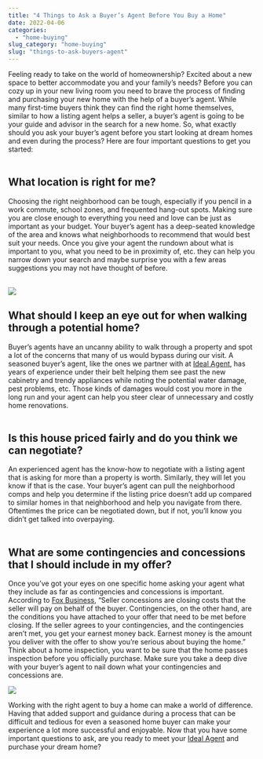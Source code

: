 ```yaml
---
title: "4 Things to Ask a Buyer’s Agent Before You Buy a Home"
date: 2022-04-06
categories: 
  - "home-buying"
slug_category: "home-buying"
slug: "things-to-ask-buyers-agent"
---
```


Feeling ready to take on the world of homeownership? Excited about a new space to better accommodate you and your family’s needs? Before you can cozy up in your new living room you need to brave the process of finding and purchasing your new home with the help of a buyer’s agent. While many first-time buyers think they can find the right home themselves, similar to how a listing agent helps a seller, a buyer’s agent is going to be your guide and advisor in the search for a new home. So, what exactly should you ask your buyer’s agent before you start looking at dream homes and even during the process? Here are four important questions to get you started:    
 

## What location is right for me?  

Choosing the right neighborhood can be tough, especially if you pencil in a work commute, school zones, and frequented hang-out spots. Making sure you are close enough to everything you need and love can be just as important as your budget. Your buyer’s agent has a deep-seated knowledge of the area and knows what neighborhoods to recommend that would best suit your needs. Once you give your agent the rundown about what is important to you, what you need to be in proximity of, etc. they can help you narrow down your search and maybe surprise you with a few areas suggestions you may not have thought of before.    
 

![](images/image-11.png)

## What should I keep an eye out for when walking through a potential home?  

Buyer’s agents have an uncanny ability to walk through a property and spot a lot of the concerns that many of us would bypass during our visit. A seasoned buyer’s agent, like the ones we partner with at [Ideal Agent](http://idealagent.com/), has years of experience under their belt helping them see past the new cabinetry and trendy appliances while noting the potential water damage, pest problems, etc. Those kinds of damages would cost you more in the long run and your agent can help you steer clear of unnecessary and costly home renovations.    
 

## Is this house priced fairly and do you think we can negotiate?  

An experienced agent has the know-how to negotiate with a listing agent that is asking for more than a property is worth. Similarly, they will let you know if that is the case. Your buyer’s agent can pull the neighborhood comps and help you determine if the listing price doesn’t add up compared to similar homes in that neighborhood and help you navigate from there. Oftentimes the price can be negotiated down, but if not, you’ll know you didn’t get talked into overpaying.    
 

## What are some contingencies and concessions that I should include in my offer?  

Once you’ve got your eyes on one specific home asking your agent what they include as far as contingencies and concessions is important. According to [Fox Business](https://www.foxbusiness.com/personal-finance/questions-to-ask-realtor-when-buying-first-home), “Seller concessions are closing costs that the seller will pay on behalf of the buyer. Contingencies, on the other hand, are the conditions you have attached to your offer that need to be met before closing. If the seller agrees to your contingencies, and the contingencies aren’t met, you get your earnest money back. Earnest money is the amount you deliver with the offer to show you’re serious about buying the home.” Think about a home inspection, you want to be sure that the home passes inspection before you officially purchase. Make sure you take a deep dive with your buyer’s agent to nail down what your contingencies and concessions are. 

![](images/image-10.png)

Working with the right agent to buy a home can make a world of difference. Having that added support and guidance during a process that can be difficult and tedious for even a seasoned home buyer can make your experience a lot more successful and enjoyable. Now that you have some important questions to ask, are you ready to meet your [Ideal Agent](http://idealagent.com/) and purchase your dream home?
